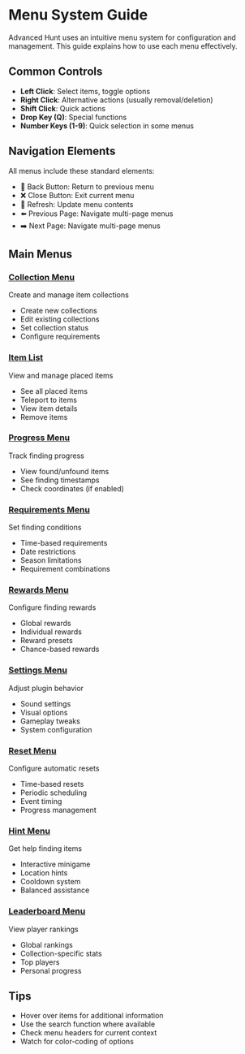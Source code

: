 # Menu System Guide

Advanced Hunt uses an intuitive menu system for configuration and management. This guide explains how to use each menu effectively.

## Common Controls

- **Left Click**: Select items, toggle options
- **Right Click**: Alternative actions (usually removal/deletion)
- **Shift Click**: Quick actions
- **Drop Key (Q)**: Special functions
- **Number Keys (1-9)**: Quick selection in some menus

## Navigation Elements

All menus include these standard elements:

- 🚪 Back Button: Return to previous menu
- ❌ Close Button: Exit current menu
- 🔄 Refresh: Update menu contents
- ⬅️ Previous Page: Navigate multi-page menus
- ➡️ Next Page: Navigate multi-page menus

## Main Menus

### [Collection Menu](collection.md)
Create and manage item collections
- Create new collections
- Edit existing collections
- Set collection status
- Configure requirements

### [Item List](list.md)
View and manage placed items
- See all placed items
- Teleport to items
- View item details
- Remove items

### [Progress Menu](progress.md)
Track finding progress
- View found/unfound items
- See finding timestamps
- Check coordinates (if enabled)

### [Requirements Menu](requirements.md)
Set finding conditions
- Time-based requirements
- Date restrictions
- Season limitations
- Requirement combinations

### [Rewards Menu](rewards.md)
Configure finding rewards
- Global rewards
- Individual rewards
- Reward presets
- Chance-based rewards

### [Settings Menu](settings.md)
Adjust plugin behavior
- Sound settings
- Visual options
- Gameplay tweaks
- System configuration

### [Reset Menu](reset.md)
Configure automatic resets
- Time-based resets
- Periodic scheduling
- Event timing
- Progress management

### [Hint Menu](hint.md)
Get help finding items
- Interactive minigame
- Location hints
- Cooldown system
- Balanced assistance

### [Leaderboard Menu](leaderboard.md)
View player rankings
- Global rankings
- Collection-specific stats
- Top players
- Personal progress

## Tips

- Hover over items for additional information
- Use the search function where available
- Check menu headers for current context
- Watch for color-coding of options
